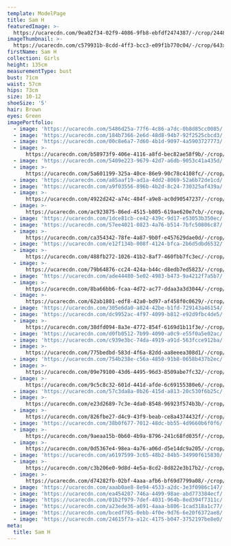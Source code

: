 ```yaml
---
template: ModelPage
title: Sam H
featuredImage: >-
  https://ucarecdn.com/9ea02f34-02f9-4086-9fb8-ebfdf2474387/-/crop/2448x1266/0,95/-/preview/
imageThumbnail: >-
  https://ucarecdn.com/c579931b-8cdd-4ff3-bcc3-e09f1b770c04/-/crop/643x974/572,413/-/preview/
firstName: Sam H
collection: Girls
height: 135cm
measurementType: bust
bust: 71cm
waist: 57cm
hips: 73cm
size: 10-12
shoeSize: '5'
hair: Brown
eyes: Green
imagePortfolio:
  - image: 'https://ucarecdn.com/5486d25a-77f6-4c86-a7dc-0b8d85cc0085/'
  - image: 'https://ucarecdn.com/184b7366-2e6d-48d8-94b7-92f2525cbcd3/'
  - image: 'https://ucarecdn.com/00c8e6a7-7d60-4b1d-9097-4a5903727773/'
  - image: >-
      https://ucarecdn.com/b58973f9-406e-4116-a8fd-bec82ae58f9b/-/crop/1444x2214/189,229/-/preview/
  - image: 'https://ucarecdn.com/5409e223-9679-42d7-a6db-9053c41a435d/'
  - image: >-
      https://ucarecdn.com/5a601199-325a-40ce-86e9-90c78c4108fc/-/crop/1485x2071/148,0/-/preview/
  - image: 'https://ucarecdn.com/a85aaf19-ad1a-4dd2-8069-52a6b72de1cd/'
  - image: 'https://ucarecdn.com/a9f03556-896b-4b2d-8c24-730325af439a/'
  - image: >-
      https://ucarecdn.com/4922d242-a74c-484f-a9e8-ac0d90547237/-/crop/1434x2081/107,367/-/preview/
  - image: >-
      https://ucarecdn.com/ac923875-86ed-4515-b805-619ae620e7cb/-/crop/1388x2448/245,0/-/preview/
  - image: 'https://ucarecdn.com/1dce81cb-ce42-439c-9d17-e53053b350ec/'
  - image: 'https://ucarecdn.com/57ee4021-0823-4a76-b514-7bfc50806c87/'
  - image: >-
      https://ucarecdn.com/ca354342-78fe-4a87-9b0f-e457629dae0d/-/crop/1526x2331/0,117/-/preview/
  - image: 'https://ucarecdn.com/e12f134b-008f-4124-bfca-2b6d5dbd6532/'
  - image: >-
      https://ucarecdn.com/488fb272-1026-41b2-8af7-460fbb7fc3ec/-/crop/1633x2106/0,342/-/preview/
  - image: >-
      https://ucarecdn.com/79b64876-cc24-424a-b44c-d8edb7ed5823/-/crop/1802x1633/228,0/-/preview/
  - image: 'https://ucarecdn.com/ade44480-5e02-4983-b473-9a4212f7a5b7/'
  - image: >-
      https://ucarecdn.com/8ba66bb6-fcaa-4d72-ac77-ddaa3a3d3044/-/crop/1490x2203/0,245/-/preview/
  - image: >-
      https://ucarecdn.com/62ab1801-edf8-42a0-bd97-af458f0c0629/-/crop/2231x1633/78,0/-/preview/
  - image: 'https://ucarecdn.com/305e6da0-a824-42be-b1fd-729143a46154/'
  - image: 'https://ucarecdn.com/dc9952ac-4f97-4099-b812-e92d9fbc4de5/'
  - image: >-
      https://ucarecdn.com/38dfd094-8a3e-4772-854f-6169d1b11f3e/-/crop/1189x1856/163,561/-/preview/
  - image: 'https://ucarecdn.com/d0fb0512-7b99-4090-a0c9-e55f0a5e02ac/'
  - image: 'https://ucarecdn.com/c939e3bc-74da-4919-a91d-563fcce912ba/'
  - image: >-
      https://ucarecdn.com/775bedbd-583d-4f6a-82dd-aa8eeea308d1/-/crop/1439x1846/107,602/-/preview/
  - image: 'https://ucarecdn.com/754b238e-c56a-4850-91b8-0658b437b2ec/'
  - image: >-
      https://ucarecdn.com/09e79100-43d6-4495-96d3-8509abe7fc32/-/crop/1516x2224/117,224/-/preview/
  - image: >-
      https://ucarecdn.com/9c5c8c32-601d-441d-afde-6c69155380e6/-/crop/1531x2341/41,107/-/preview/
  - image: 'https://ucarecdn.com/57c3da8a-0b26-415d-a813-20c530f6b25c/'
  - image: >-
      https://ucarecdn.com/e23d2689-7c3e-4da0-8548-96923f574b3b/-/crop/1357x2035/276,413/-/preview/
  - image: >-
      https://ucarecdn.com/826fbe27-d4c9-43f9-beab-ce8a4374432f/-/crop/1633x1866/0,398/-/preview/
  - image: 'https://ucarecdn.com/38b0f677-7012-48dc-bb55-4d9660b6f0f6/'
  - image: >-
      https://ucarecdn.com/9aeaa15b-0b60-4b9a-8796-241c68fd035f/-/crop/1475x2448/158,0/-/preview/
  - image: >-
      https://ucarecdn.com/0d5367e4-98ea-4a76-a06d-d5e14dc9a205/-/crop/1531x2198/0,250/-/preview/
  - image: 'https://ucarecdn.com/a6197599-3c65-48b2-84b5-34990f615830/'
  - image: >-
      https://ucarecdn.com/c3b206e0-9d8d-4e5a-8cd2-8d822e3b17b2/-/crop/1546x2448/87,0/-/preview/
  - image: >-
      https://ucarecdn.com/d74282fb-02bf-4aaa-afb6-bf69d7799a08/-/crop/2305x1484/143,71/-/preview/
  - image: 'https://ucarecdn.com/aaab0ae8-8e94-4533-a2dc-3e3f0986c147/'
  - image: 'https://ucarecdn.com/ea454207-746a-4499-98ae-abd773384ecf/'
  - image: 'https://ucarecdn.com/01b2f979-7def-4031-964b-8ed394f7311c/'
  - image: 'https://ucarecdn.com/a23ede36-a691-4aaa-b806-1cad318a1c77/'
  - image: 'https://ucarecdn.com/bcedf765-0ebb-4f0e-9d76-6e20f6372ae8/'
  - image: 'https://ucarecdn.com/24615f7a-a12c-4175-b047-3752197be8e0/'
meta:
  title: Sam H
---
```


